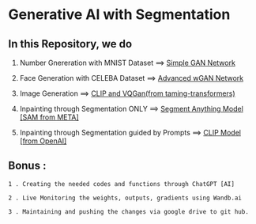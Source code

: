 # Generative AI with Segmentation

## In this Repository, we do


1. Number Gnereration with MNIST Dataset             ==> [Simple GAN Network](https://colab.research.google.com/github/Rajaguhan437/AI-Generation_SEGmnt/blob/main/Num_Generation/code/Basic_GAN.ipynb)


2. Face Generation with CELEBA Dataset               ==> [Advanced wGAN Network](https://colab.research.google.com/github/Rajaguhan437/AI-Generation_SEGmnt/blob/main/Face_Generation/Code/Advanced_GAN.ipynb)


3. Image Generation                                  ==> [CLIP and VQGan(from taming-transformers)](https://colab.research.google.com/github/Rajaguhan437/AI-Generation_SEGmnt/blob/main/Image_Generation/code/VQGan_Clip.ipynb)


4. Inpainting through Segmentation ONLY              ==> [Segment Anything Model [SAM from META]](https://colab.research.google.com/github/Rajaguhan437/AI-Generation_SEGmnt/blob/main/Inpaint_Seg/SAM/code/Inpainting_SAM.ipynb)


5. Inpainting through Segmentation guided by Prompts ==> [CLIP Model [from OpenAI]](https://colab.research.google.com/github/Rajaguhan437/AI-Generation_SEGmnt/blob/main/Inpaint_Seg/CLIP/code/Inpainting_CLIP.ipynb)

## Bonus : 
    
    1 . Creating the needed codes and functions through ChatGPT [AI]
    
    2 . Live Monitoring the weights, outputs, gradients using Wandb.ai 
    
    3 . Maintaining and pushing the changes via google drive to git hub.
    
